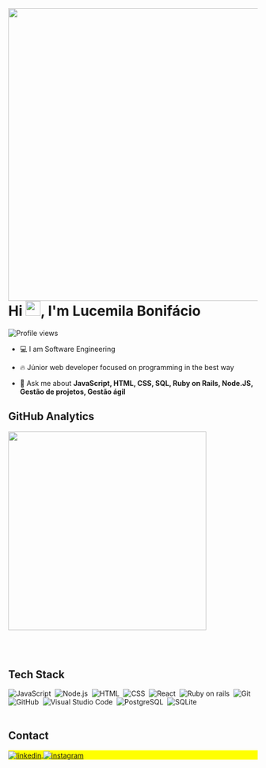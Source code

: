 <img align="right" height="590em" src="https://raw.githubusercontent.com/gist/LucemilaBonifacio/158be1a4307bb3bd158653523efc8762/raw/dc59c0feecbe03457d215b69bacce387757e2d0e/githubcard.svg"/>
<h1 align="left">Hi <img src="https://raw.githubusercontent.com/kaueMarques/kaueMarques/master/hi.gif" height="30px">, I'm Lucemila Bonifácio</h1>
<p align="left"> <img src="https://komarev.com/ghpvc/?username=LucemilaBonifacio&color=yellow" alt="Profile views" /> </p>

- 💻 I am Software Engineering

- 🔥 Júnior web developer focused on programming in the best way


- 💬 Ask me about **JavaScript, HTML, CSS, SQL, Ruby on Rails, Node.JS, Gestão de projetos, Gestão ágil**




## GitHub Analytics

<p align="left">
<img width="400em" src="https://github-readme-stats.vercel.app/api/top-langs/?username=lucemilaBonifacio&layout=compact&theme=vision-friendly-dark"/>
</p>
<br><br>

## Tech Stack

![JavaScript](https://img.shields.io/badge/-JavaScript-05122A?style=flat&logo=javascript)&nbsp;
![Node.js](https://img.shields.io/badge/-Node.js-05122A?style=flat&logo=node.js)&nbsp;
![HTML](https://img.shields.io/badge/-HTML-05122A?style=flat&logo=HTML5)&nbsp;
![CSS](https://img.shields.io/badge/-CSS-05122A?style=flat&logo=CSS3&logoColor=1572B6)&nbsp;
![React](https://img.shields.io/badge/-React-05122A?style=flat&logo=react)&nbsp;
![Ruby on rails](https://img.shields.io/badge/-Rubyonrails-05122A?style=flat&logo=rubyonrails)&nbsp;
![Git](https://img.shields.io/badge/-Git-05122A?style=flat&logo=git)&nbsp;
![GitHub](https://img.shields.io/badge/-GitHub-05122A?style=flat&logo=github)&nbsp;
![Visual Studio Code](https://img.shields.io/badge/-Visual%20Studio%20Code-05122A?style=flat&logo=visual-studio-code&logoColor=007ACC)&nbsp;
![PostgreSQL](https://img.shields.io/badge/-PostgreSQL-05122A?style=flat&logo=postgresql)&nbsp;
![SQLite](https://img.shields.io/badge/-SQLite-05122A?style=flat&logo=sqlite)&nbsp;
<br><br>

## Contact

<p align="left" style="background:yellow">
<a href="https://www.linkedin.com/in/lucemilaboni" target="_blank">
  <img align="center" src="https://img.shields.io/badge/-lucemilabonifacio-05122A?style=flat&logo=linkedin" alt="linkedin"/>
</a>
<a href="https://www.instagram.com/lucemilabonifacio" target="_blank">
 <img align="center" src="https://img.shields.io/badge/-lucemilabonifacio-05122A?style=flat&logo=instagram" alt="instagram"/>
</a>
</p>




